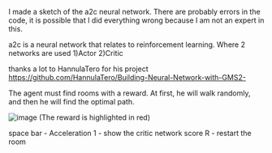 I made a sketch of the a2c neural network.
There are probably errors in the code, it is possible that I did everything wrong because I am not an expert in this.

a2c is a neural network that relates to reinforcement learning. Where 2 networks are used 1)Actor 2)Critic

thanks a lot to HannulaTero for his project https://github.com/HannulaTero/Building-Neural-Network-with-GMS2-

The agent must find rooms with a reward. At first, he will walk randomly, and then he will find the optimal path.

![image](https://github.com/wurik1337/neural-a2c-experiment/assets/54418600/555fffb4-1280-4200-ad29-df80c353c0af)
(The reward is highlighted in red)

space bar - Acceleration
1 - show the critic network score
R - restart the room
